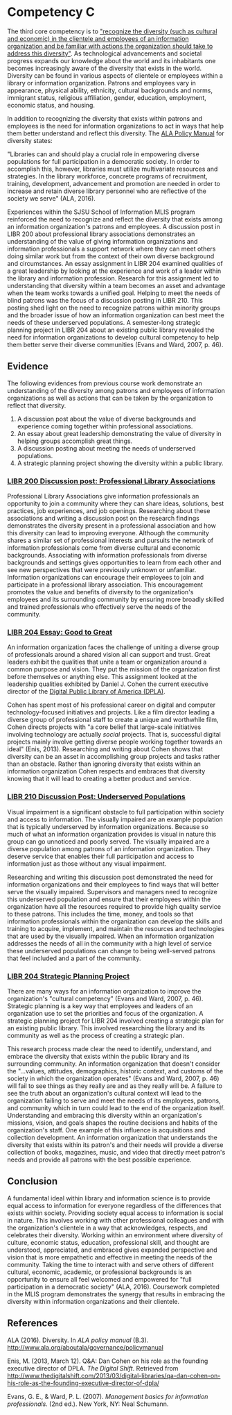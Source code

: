 # Competency C

The third core competency is to ["recognize the diversity (such as cultural and economic) in the clientele and employees of an information organization and be familiar with actions the organization should take to address this diversity"](http://ischool.sjsu.edu/current-students/courses/core-competencies). As technological advancements and societal progress expands our knowledge about the world and its inhabitants one becomes increasingly aware of the diversity that exists in the world. Diversity can be found in various aspects of clientele or employees within a library or information organization. Patrons and employees vary in appearance, physical ability, ethnicity, cultural backgrounds and norms, immigrant status, religious affiliation, gender, education, employment, economic status, and housing. 

In addition to recognizing the diversity that exists within patrons and employees is the need for information organizations to act in ways that help them better understand and reflect this diversity. The [ALA Policy Manual](http://www.ala.org/aboutala/governance/policymanual/updatedpolicymanual/tableofcontents) for diversity states:

"Libraries can and should play a crucial role in empowering diverse populations for full participation in a democratic society. In order to accomplish this, however, libraries must utilize multivariate resources and strategies. In the library workforce, concrete programs of recruitment, training, development, advancement and promotion are needed in order to increase and retain diverse library personnel who are reflective of the society we serve" (ALA, 2016). 

Experiences within the SJSU School of Information MLIS program reinforced the need to recognize and reflect the diversity that exists among an information organization's patrons and employees. A discussion post in LIBR 200 about professional library associations demonstrates an understanding of the value of giving information organizations and information professionals a support network where they can meet others doing similar work but from the context of their own diverse background and circumstances. An essay assignment in LIBR 204 examined qualities of a great leadership by looking at the experience and work of a leader within the library and information profession. Research for this assignment led to understanding that diversity within a team becomes an asset and advantage when the team works towards a unified goal. Helping to meet the needs of blind patrons was the focus of a discussion posting in LIBR 210. This posting shed light on the need to recognize patrons within minority groups and the broader issue of how an information organization can best meet the needs of these underserved populations. A semester-long strategic planning project in LIBR 204 about an existing public library revealed the need for information organizations to develop cultural competency to help them better serve their diverse communities (Evans and Ward, 2007, p. 46). 

## Evidence

The following evidences from previous course work demonstrate an understanding of the diversity among patrons and employees of information organizations as well as actions that can be taken by the organization to reflect that diversity.

1. A discussion post about the value of diverse backgrounds and experience coming together within professional associations.
2. An essay about great leadership demonstrating the value of diversity in helping groups accomplish great things.
3. A discussion posting about meeting the needs of underserved populations. 
4. A strategic planning project showing the diversity within a public library.

### [LIBR 200 Discussion post: Professional Library Associations](https://mlisefolio.files.wordpress.com/2016/10/libr202_d5_library_associations.pdf)

Professional Library Associations give information professionals an opportunity to join a community where they can share ideas, solutions, best practices, job experiences, and job openings. Researching about these associations and writing a discussion post on the research findings demonstrates the diversity present in a professional association and how this diversity can lead to improving everyone. Although the community shares a similar set of professional interests and pursuits the network of information professionals come from diverse cultural and economic backgrounds. Associating with information professionals from diverse backgrounds and settings gives opportunities to learn from each other and see new perspectives that were previously unknown or unfamiliar. Information organizations can encourage their employees to join and participate in a professional library association. This encouragement promotes the value and benefits of diversity to the organization's employees and its surrounding community by ensuring more broadly skilled and trained professionals who effectively serve the needs of the community.

### [LIBR 204 Essay: Good to Great](https://mlisefolio.files.wordpress.com/2016/10/c_reeve_good_to_great.pdf)

An information organization faces the challenge of uniting a diverse group of professionals around a shared vision all can support and trust. Great leaders exhibit the qualities that unite a team or organization around a common purpose and vision. They put the mission of the organization first before themselves or anything else. This assignment looked at the leadership qualities exhibited by Daniel J. Cohen the current executive director of the [Digital Public Library of America (DPLA)](http://www.dp.la).

Cohen has spent most of his professional career on digital and computer technology-focused initiatives and projects. Like a film director leading a diverse group of professional staff to create a unique and worthwhile film, Cohen directs projects with "a core belief that large-scale initiatives involving technology are actually *social* projects. That is, successful digital projects mainly involve getting diverse people working together towards an ideal" (Enis, 2013). Researching and writing about Cohen shows that diversity can be an asset in accomplishing group projects and tasks rather than an obstacle. Rather than ignoring diversity that exists within an information organization Cohen respects and embraces that diversity knowing that it will lead to creating a better product and service. 

### [LIBR 210 Discussion Post: Underserved Populations](https://mlisefolio.files.wordpress.com/2016/10/libr210_d8_underserved_populations.pdf)

Visual impairment is a significant obstacle to full participation within society and access to information. The visually impaired are an example population that is typically underserved by information organizations. Because so much of what an information organization provides is visual in nature this group can go unnoticed and poorly served. The visually impaired are a diverse population among patrons of an information organization. They deserve service that enables their full participation and access to information just as those without any visual impairment. 

Researching and writing this discussion post demonstrated the need for information organizations and their employees to find ways that will better serve the visually impaired. Supervisors and managers need to recognize this underserved population and ensure that their employees within the organization have all the resources required to provide high quality service to these patrons. This includes the time, money, and tools so that information professionals within the organization can develop the skills and training to acquire, implement, and maintain the resources and technologies that are used by the visually impaired. When an information organization addresses the needs of all in the community with a high level of service these underserved populations can change to being well-served patrons that feel included and a part of the community.

### [LIBR 204 Strategic Planning Project](https://mlisefolio.files.wordpress.com/2016/10/group2_part1_strategicplan_libr204.pdf)

There are many ways for an information organization to improve the organization's "cultural competency" (Evans and Ward, 2007, p. 46). Strategic planning is a key way that employees and leaders of an organization use to set the priorities and focus of the organization. A strategic planning project for LIBR 204 involved creating a strategic plan for an existing public library. This involved researching the library and its community as well as the process of creating a strategic plan.

This research process made clear the need to identify, understand, and embrace the diversity that exists within the public library and its surrounding community.  An information organization that doesn't consider the "…values, attitudes, demographics, historic context, and customs of the society in which the organization operates" (Evans and Ward, 2007, p. 46) will fail to see things as they really are and as they really will be. A failure to see the truth about an organization's cultural context will lead to the organization failing to serve and meet the needs of its employees, patrons, and community which in turn could lead to the end of the organization itself. Understanding and embracing this diversity within an organization's missions, vision, and goals shapes the routine decisions and habits of the organization's staff. One example of this influence is acquisitions and collection development. An information organization that understands the diversity that exists within its patron's and their needs will provide a diverse collection of books, magazines, music, and video that directly meet patron's needs and provide all patrons with the best possible experience.

## Conclusion

A fundamental ideal within library and information science is to provide equal access to information for everyone regardless of the differences that exists within society. Providing society equal access to information is social in nature. This involves working with other professional colleagues and with the organization's clientele in a way that acknowledges, respects, and celebrates their diversity. Working within an environment where diversity of culture, economic status, education, professional skill, and thought are understood, appreciated, and embraced gives expanded perspective and vision that is more empathetic and effective in meeting the needs of the community. Taking the time to interact with and serve others of different cultural, economic, academic, or professional backgrounds is an opportunity to ensure all feel welcomed and empowered for "full participation in a democratic society" (ALA, 2016). Coursework completed in the MLIS program demonstrates the synergy that results in embracing the diversity within information organizations and their clientele. 

## References

ALA (2016). Diversity. In *ALA policy manual* (B.3). <http://www.ala.org/aboutala/governance/policymanual>

Enis, M. (2013, March 12). Q&A: Dan Cohen on his role as the founding executive director of DPLA. *The Digital Shift*. Retrieved from <http://www.thedigitalshift.com/2013/03/digital-libraries/qa-dan-cohen-on-his-role-as-the-founding-executive-director-of-dpla/>

Evans, G. E., & Ward, P. L. (2007). *Management basics for information professionals*. (2nd ed.). New York, NY: Neal Schumann.
